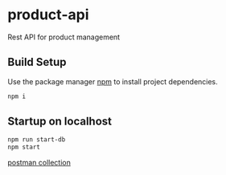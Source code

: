 # product-api
Rest API for product management

## Build Setup

Use the package manager [npm](https://www.npmjs.com/) to install project dependencies.

```bash
npm i
```

## Startup on localhost

``` bash
npm run start-db
npm start
```
[postman collection](https://www.getpostman.com/collections/3f0c11547b3fd7124c81) 

